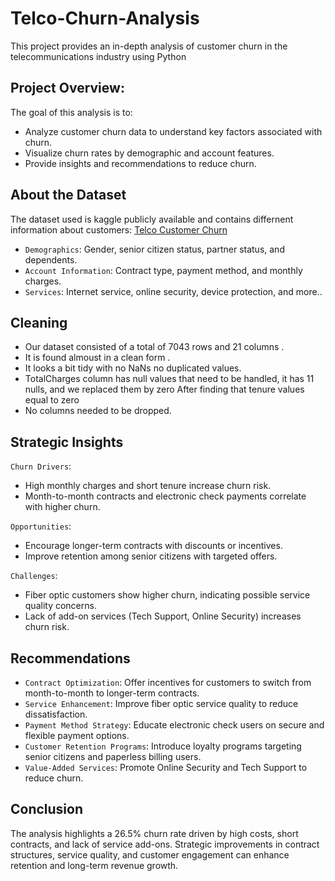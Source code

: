 # Telco-Churn-Analysis
This project provides an in-depth analysis of customer churn in the telecommunications industry using Python

## Project Overview:
The goal of this analysis is to:

- Analyze customer churn data to understand key factors associated with churn.
- Visualize churn rates by demographic and account features.
- Provide insights and recommendations to reduce churn.

## About the Dataset
The dataset used is kaggle publicly available and contains differnent information about customers:
[Telco Customer Churn](https://www.kaggle.com/datasets/blastchar/telco-customer-churn)

-  `Demographics`:
 Gender, senior citizen status, partner status, and dependents.
-  `Account Information`:
  Contract type, payment method, and monthly charges.
-  `Services`:
 Internet service, online security, device protection, and more..

## Cleaning
- Our dataset consisted of a total of 7043 rows and 21 columns .
- It is found almoust in a clean form .
- It looks a bit tidy with no NaNs no duplicated values.
- TotalCharges column has null values that need to be handled, it has 11 nulls, and we replaced them by zero After finding that tenure values equal to zero
- No columns needed to be dropped.
  
## Strategic Insights

`Churn Drivers`:
- High monthly charges and short tenure increase churn risk.
- Month-to-month contracts and electronic check payments correlate with higher churn.
  
`Opportunities`:
- Encourage longer-term contracts with discounts or incentives.
- Improve retention among senior citizens with targeted offers.
  
`Challenges`:
- Fiber optic customers show higher churn, indicating possible service quality concerns.
- Lack of add-on services (Tech Support, Online Security) increases churn risk.

  
## Recommendations

- `Contract Optimization`:
   Offer incentives for customers to switch from month-to-month to longer-term contracts.
- `Service Enhancement`:
   Improve fiber optic service quality to reduce dissatisfaction.
- `Payment Method Strategy`:
   Educate electronic check users on secure and flexible payment options.
- `Customer Retention Programs`:
  Introduce loyalty programs targeting senior citizens and paperless billing users.
- `Value-Added Services`:
   Promote Online Security and Tech Support to reduce churn.

## Conclusion
The analysis highlights a 26.5% churn rate driven by high costs, short contracts, and lack of service add-ons. Strategic improvements in contract structures, service quality, and customer engagement can enhance retention and long-term revenue growth.
